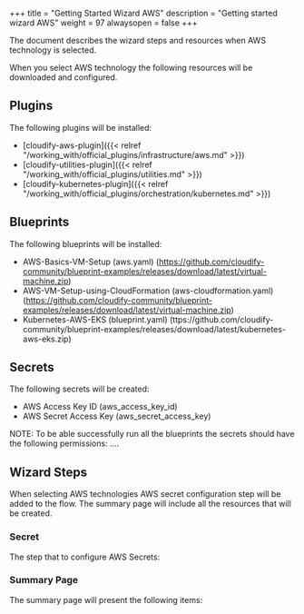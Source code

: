 +++
title = "Getting Started Wizard AWS"
description = "Getting started wizard AWS"
weight = 97
alwaysopen = false
+++

The document describes the wizard steps and resources when AWS technology is selected.

When you select AWS technology the following resources will be downloaded and configured.

## Plugins

The following plugins will be installed:

* [cloudify-aws-plugin]({{< relref "/working_with/official_plugins/infrastructure/aws.md" >}})
* [cloudify-utilities-plugin]({{< relref "/working_with/official_plugins/utilities.md" >}})
* [cloudify-kubernetes-plugin]({{< relref "/working_with/official_plugins/orchestration/kubernetes.md" >}})


## Blueprints

The following blueprints will be installed:
* AWS-Basics-VM-Setup (aws.yaml) (https://github.com/cloudify-community/blueprint-examples/releases/download/latest/virtual-machine.zip)
* AWS-VM-Setup-using-CloudFormation (aws-cloudformation.yaml) (https://github.com/cloudify-community/blueprint-examples/releases/download/latest/virtual-machine.zip)
* Kubernetes-AWS-EKS (blueprint.yaml) (ttps://github.com/cloudify-community/blueprint-examples/releases/download/latest/kubernetes-aws-eks.zip)

## Secrets

The following secrets will be created:

* AWS Access Key ID (aws_access_key_id)
* AWS Secret Access Key (aws_secret_access_key)

NOTE: To be able successfully run all the blueprints the secrets should have the following permissions:
....

## Wizard Steps

When selecting AWS technologies AWS secret configuration step will be added to the flow. The summary page will include all the resources that will be created.
 
### Secret

The step that to configure AWS Secrets:


### Summary Page

The summary page will present the following items:
